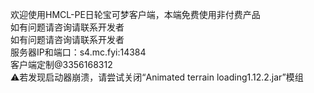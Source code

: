 欢迎使用HMCL-PE日轮宝可梦客户端，本端免费使用非付费产品<br/>
如有问题请咨询请联系开发者<br/>
如有问题请咨询请联系开发者<br/>
服务器IP和端口：s4.mc.fyi:14384<br/>
客户端定制@3356168312<br/>
⚠️若发现启动器崩溃，请尝试关闭“Animated terrain loading1.12.2.jar”模组
